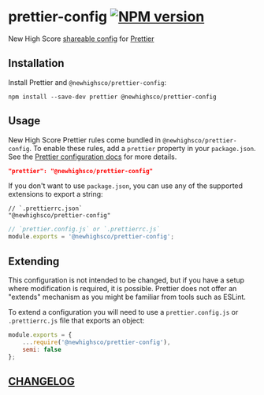 # prettier-config [![NPM version](https://img.shields.io/npm/v/@newhighsco/prettier-config.svg)](https://www.npmjs.com/package/@newhighsco/prettier-config)

New High Score [shareable config](https://prettier.io/docs/en/configuration.html#sharing-configurations) for [Prettier](https://prettier.io/)

## Installation

Install Prettier and `@newhighsco/prettier-config`:

```
npm install --save-dev prettier @newhighsco/prettier-config
```

## Usage
New High Score Prettier rules come bundled in `@newhighsco/prettier-config`. To enable these rules, add a `prettier` property in your `package.json`. See the [Prettier configuration docs](https://prettier.io/docs/en/configuration.html) for more details.

```json
"prettier": "@newhighsco/prettier-config"
```

If you don't want to use `package.json`, you can use any of the supported extensions to export a string:

```jsonc
// `.prettierrc.json`
"@newhighsco/prettier-config"
```

```javascript
// `prettier.config.js` or `.prettierrc.js`
module.exports = '@newhighsco/prettier-config';
```

## Extending

This configuration is not intended to be changed, but if you have a setup where modification is required, it is possible. Prettier does not offer an "extends" mechanism as you might be familiar from tools such as ESLint.

To extend a configuration you will need to use a `prettier.config.js` or `.prettierrc.js` file that exports an object:

```javascript
module.exports = {
    ...require('@newhighsco/prettier-config'),
    semi: false
};
```

## [CHANGELOG](CHANGELOG.md)
